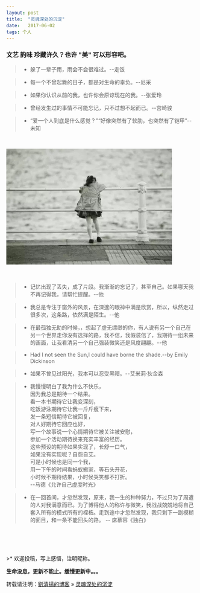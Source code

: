 ```yaml
---
layout: post
title:  "灵魂深处的沉淀"
date:   2017-06-02
tags: 个人
---
```


### 文艺 韵味 珍藏许久？也许 "美" 可以形容吧。


> - 躲了一辈子雨，雨会不会很难过。--走饭

> - 每一个不曾起舞的日子，都是对生命的辜负。--尼采  

> - 如果你认识从前的我，也许你会原谅现在的我。--张爱玲 

> - 曾经发生过的事情不可能忘记，只不过想不起而已。--宫崎骏    

> - “爱一个人到底是什么感觉？”“好像突然有了软肋，也突然有了铠甲”--未知   

<br/>

![](/images/posts/soul/girl.jpg)   

<br/>

> - 记忆出现了丢失，成了片段。我渐渐的忘记了，甚至自己。如果哪天我不再记得我，请帮忙提醒。--他  
 
> - 我总是专注于窗外的风景，在深邃的眼神中满是欣赏，所以，纵然走过很多次，这条路，依然满是陌生。--他  

> - 在最孤独无助的时候，，想起了虚无缥缈的你，有人说有另一个自己在另一个世界走你没有选择的路，我不信，我假装信了，我期待一组未来的画面，让我看清另一个自己强装微笑还是风度翩翩。--他  

> - Had I not seen the Sun,I could have borne the shade.--by Emily Dickinson  

> - 如果不曾见过阳光，我本可以忍受黑暗。--艾米莉·狄金森  

> - 我慢慢明白了我为什么不快乐，  
因为我总是期待一个结果。  
看一本书期待它让我变深刻，  
吃饭游泳期待它让我一斤斤瘦下来，   
发一条短信期待它被回复，  
对人好期待它回应也好，  
写一个故事说一个心情期待它被关注被安慰，   
参加一个活动期待换来充实丰富的经历。  
这些预设的期待如果实现了，长舒一口气，  
如果没有实现呢？自怨自艾。  
可是小时候也是同一个我，  
用一下午的时间看蚂蚁搬家，等石头开花，  
小时候不期待结果，小时候哭笑都不打折。  
	--马德《允许自己虚度时光》

> - 在一回首间，才忽然发现，原来，我一生的种种努力，不过只为了周遭的人对我满意而已。为了博得他人的称许与微笑，我战战兢兢地将自己套入所有的模式所有的桎梏。走到途中才忽然发现，我只剩下一副模糊的面目，和一条不能回头的路。  -- 席慕容《独白》  

<br/>
<br/>
<br/>
<br/>
>* 欢迎投稿，写上感悟，注明昵称。

**生命没息，更新不能止。缓慢更新中。。。**

转载请注明：[劉清揚的博客](http://xiongzhoudadi.com) » [  灵魂深处的沉淀  ](http://xiongzhoudadi.com/2018/06/soul/)  